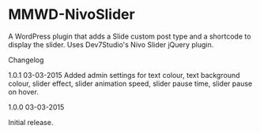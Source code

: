 # MMWD-NivoSlider

A WordPress plugin that adds a Slide custom post type and a shortcode to display the slider. Uses Dev7Studio's Nivo Slider jQuery plugin.


Changelog

1.0.1 03-03-2015
Added admin settings for text colour, text background colour, slider effect, slider animation speed, slider pause time, slider pause on hover.

1.0.0 03-03-2015

Initial release.